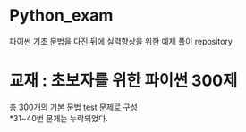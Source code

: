 # Python_exam
파이썬 기초 문법을 다진 뒤에 실력향상을 위한 예제 풀이 repository

# 교재 : 초보자를 위한 파이썬 300제
총 300개의 기본 문법 test 문제로 구성   
    *31~40번 문제는 누락되었다.   
